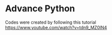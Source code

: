# Advance Python

Codes were created by following this tutorial  
https://www.youtube.com/watch?v=tdn9_MZ0lN4
